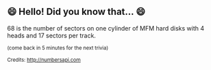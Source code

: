 ## 😄 Hello! Did you know that... 😄
68 is the number of sectors on one cylinder of MFM hard disks with 4 heads and 17 sectors per track.

<sup>(come back in 5 minutes for the next trivia)</sup>


<sup>Credits: http://numbersapi.com</sup>
